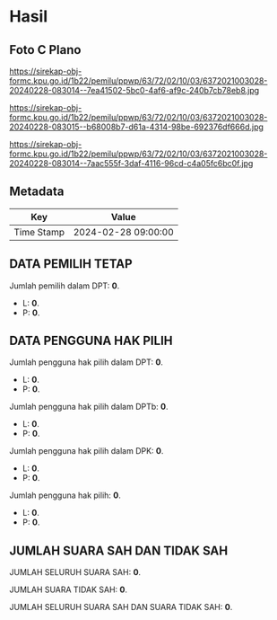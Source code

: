 # Hasil

## Foto C Plano

https://sirekap-obj-formc.kpu.go.id/1b22/pemilu/ppwp/63/72/02/10/03/6372021003028-20240228-083014--7ea41502-5bc0-4af6-af9c-240b7cb78eb8.jpg

https://sirekap-obj-formc.kpu.go.id/1b22/pemilu/ppwp/63/72/02/10/03/6372021003028-20240228-083015--b68008b7-d61a-4314-98be-692376df666d.jpg

https://sirekap-obj-formc.kpu.go.id/1b22/pemilu/ppwp/63/72/02/10/03/6372021003028-20240228-083014--7aac555f-3daf-4116-96cd-c4a05fc6bc0f.jpg


## Metadata

| Key        | Value               |
| ---------- | ------------------- |
| Time Stamp | 2024-02-28 09:00:00 |


## DATA PEMILIH TETAP

Jumlah pemilih dalam DPT: **0**.
 * L: **0**.
 * P: **0**.

## DATA PENGGUNA HAK PILIH

Jumlah pengguna hak pilih dalam DPT: **0**.
 * L: **0**.
 * P: **0**.

Jumlah pengguna hak pilih dalam DPTb: **0**.
 * L: **0**.
 * P: **0**.

Jumlah pengguna hak pilih dalam DPK: **0**.
 * L: **0**.
 * P: **0**.

Jumlah pengguna hak pilih: **0**.
 * L: **0**.
 * P: **0**.

## JUMLAH SUARA SAH DAN TIDAK SAH

JUMLAH SELURUH SUARA SAH: **0**.

JUMLAH SUARA TIDAK SAH: **0**.

JUMLAH SELURUH SUARA SAH DAN SUARA TIDAK SAH: **0**.



